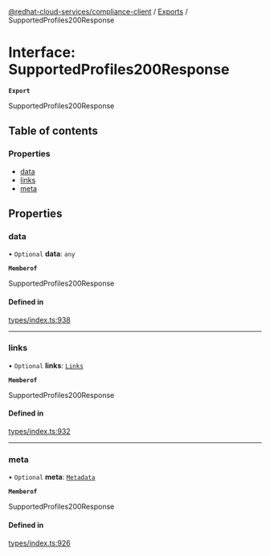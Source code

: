 [@redhat-cloud-services/compliance-client](../README.md) / [Exports](../modules.md) / SupportedProfiles200Response

# Interface: SupportedProfiles200Response

**`Export`**

SupportedProfiles200Response

## Table of contents

### Properties

- [data](SupportedProfiles200Response.md#data)
- [links](SupportedProfiles200Response.md#links)
- [meta](SupportedProfiles200Response.md#meta)

## Properties

### data

• `Optional` **data**: `any`

**`Memberof`**

SupportedProfiles200Response

#### Defined in

[types/index.ts:938](https://github.com/RedHatInsights/javascript-clients/blob/main/packages/compliance/types/index.ts#L938)

___

### links

• `Optional` **links**: [`Links`](Links.md)

**`Memberof`**

SupportedProfiles200Response

#### Defined in

[types/index.ts:932](https://github.com/RedHatInsights/javascript-clients/blob/main/packages/compliance/types/index.ts#L932)

___

### meta

• `Optional` **meta**: [`Metadata`](Metadata.md)

**`Memberof`**

SupportedProfiles200Response

#### Defined in

[types/index.ts:926](https://github.com/RedHatInsights/javascript-clients/blob/main/packages/compliance/types/index.ts#L926)

